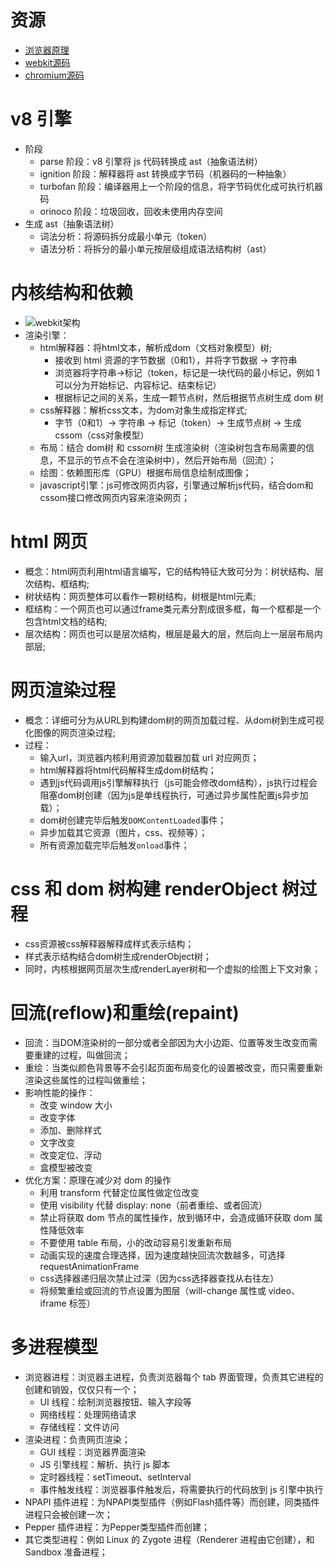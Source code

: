 # 资源
- [浏览器原理](https://www.html5rocks.com/zh/tutorials/internals/howbrowserswork/)
- [webkit源码](https://webkit.org/)
- [chromium源码](https://www.chromium.org/)

# v8 引擎
- 阶段
  - parse 阶段：v8 引擎将 js 代码转换成 ast（抽象语法树）
  - ignition 阶段：解释器将 ast 转换成字节码（机器码的一种抽象）
  - turbofan 阶段：编译器用上一个阶段的信息，将字节码优化成可执行机器码
  - orinoco 阶段：垃圾回收，回收未使用内存空间
- 生成 ast（抽象语法树）
  - 词法分析：将源码拆分成最小单元（token）
  - 语法分析：将拆分的最小单元按层级组成语法结构树（ast）

# 内核结构和依赖
- <img src="http://s9.51cto.com/wyfs02/M02/30/88/wKiom1OoFoXiajoAAACtCpO9nQU069.jpg" alt="webkit架构">
- 渲染引擎：
  - html解释器：将html文本，解析成dom（文档对象模型）树;
    - 接收到 html 资源的字节数据（0和1），并将字节数据 -> 字符串
    - 浏览器将字符串->标记（token，标记是一块代码的最小标记，例如 <a>1</a> 可以分为开始标记、内容标记、结束标记）
    - 根据标记之间的关系，生成一颗节点树，然后根据节点树生成 dom 树
  - css解释器：解析css文本，为dom对象生成指定样式;
    - 字节（0和1）-> 字符串 -> 标记（token）-> 生成节点树 -> 生成cssom（css对象模型）
  - 布局：结合 dom树 和 cssom树 生成渲染树（渲染树包含布局需要的信息，不显示的节点不会在渲染树中），然后开始布局（回流）；
  - 绘图：依赖图形库（GPU）根据布局信息绘制成图像；
  - javascript引擎：js可修改网页内容，引擎通过解析js代码，结合dom和cssom接口修改网页内容来渲染网页；

# html 网页
- 概念：html网页利用html语言编写，它的结构特征大致可分为：树状结构、层次结构、框结构;
- 树状结构：网页整体可以看作一颗树结构，树根是html元素;
- 框结构：一个网页也可以通过frame类元素分割成很多框，每一个框都是一个包含html文档的结构;
- 层次结构：网页也可以是层次结构，根层是最大的层，然后向上一层层布局内部层;

# 网页渲染过程
- 概念：详细可分为从URL到构建dom树的网页加载过程、从dom树到生成可视化图像的网页渲染过程;
- 过程：
  - 输入url，浏览器内核利用资源加载器加载 url 对应网页；
  - html解释器将html代码解释生成dom树结构；
  - 遇到js代码调用js引擎解释执行（js可能会修改dom结构），js执行过程会阻塞dom树创建（因为js是单线程执行，可通过异步属性配置js异步加载）；
  - dom树创建完毕后触发`DOMContentLoaded`事件；
  - 异步加载其它资源（图片，css、视频等）；
  - 所有资源加载完毕后触发`onload`事件；

# css 和 dom 树构建 renderObject 树过程
- css资源被css解释器解释成样式表示结构；
- 样式表示结构结合dom树生成renderObject树；
- 同时，内核根据网页层次生成renderLayer树和一个虚拟的绘图上下文对象；

# 回流(reflow)和重绘(repaint)
- 回流：当DOM渲染树的一部分或者全部因为大小边距、位置等发生改变而需要重建的过程，叫做回流；
- 重绘：当类似颜色背景等不会引起页面布局变化的设置被改变，而只需要重新渲染这些属性的过程叫做重绘；
- 影响性能的操作：
  - 改变 window 大小
  - 改变字体
  - 添加、删除样式
  - 文字改变
  - 改变定位、浮动
  - 盒模型被改变
- 优化方案：原理在减少对 dom 的操作
  - 利用 transform 代替定位属性做定位改变
  - 使用 visibility 代替 display: none（前者重绘、或者回流）
  - 禁止将获取 dom 节点的属性操作，放到循环中，会造成循环获取 dom 属性降低效率
  - 不要使用 table 布局，小的改动容易引发重新布局
  - 动画实现的速度合理选择，因为速度越快回流次数越多，可选择 requestAnimationFrame
  - css选择器递归层次禁止过深（因为css选择器查找从右往左）
  - 将频繁重绘或回流的节点设置为图层（will-change 属性或 video、iframe 标签）

# 多进程模型
- 浏览器进程：浏览器主进程，负责浏览器每个 tab 界面管理，负责其它进程的创建和销毁，仅仅只有一个；
  - UI 线程：绘制浏览器按钮、输入字段等
  - 网络线程：处理网络请求
  - 存储线程：文件访问
- 渲染进程：负责网页渲染；
  - GUI 线程：浏览器界面渲染
  - JS 引擎线程：解析、执行 js 脚本
  - 定时器线程：setTimeout、setInterval
  - 事件触发线程：浏览器事件触发后，将需要执行的代码放到 js 引擎中执行
- NPAPI 插件进程：为NPAPI类型插件（例如Flash插件等）而创建，同类插件进程只会被创建一次；
- Pepper 插件进程：为Pepper类型插件而创建；
- 其它类型进程：例如 Linux 的 Zygote 进程（Renderer 进程由它创建），和 Sandbox 准备进程；

